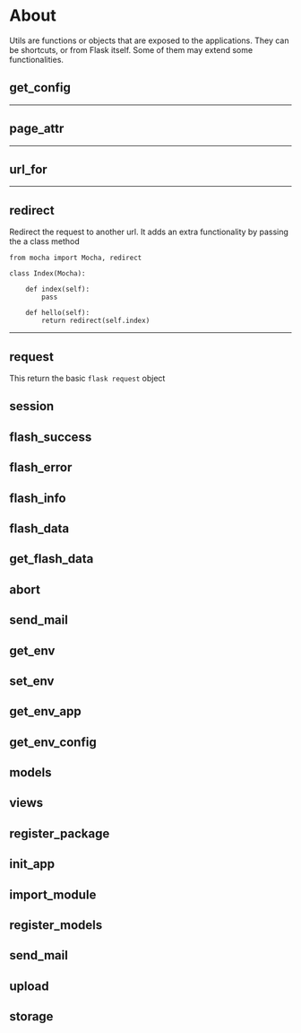 
# About

Utils are functions or objects that are exposed to the applications. They can be shortcuts, 
or from Flask itself. Some of them may extend some functionalities. 


## get_config

---


## page_attr

---

## url_for

---

## redirect

Redirect the request to another url. It adds an extra functionality by passing 
the a class method

    from mocha import Mocha, redirect
    
    class Index(Mocha):
        
        def index(self):
            pass
            
        def hello(self):
            return redirect(self.index)
---

## request

This return the basic `flask request` object

## session

## flash_success 

## flash_error

## flash_info

## flash_data

## get_flash_data

## abort

## send_mail

## get_env 

## set_env

## get_env_app

## get_env_config

## models

## views 

## register_package

## init_app

## import_module 

## register_models

## send_mail

## upload

## storage







